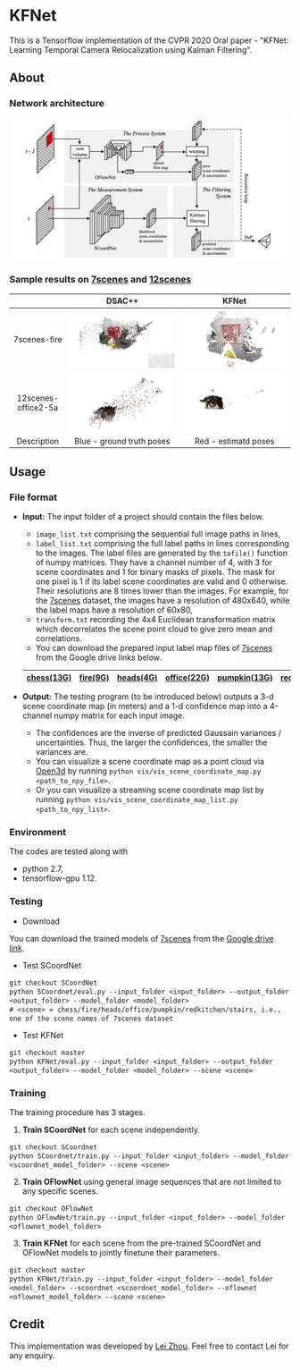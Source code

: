 # KFNet
This is a Tensorflow implementation of the CVPR 2020 Oral paper - "KFNet: Learning Temporal Camera Relocalization using Kalman Filtering".


## About

### Network architecture

<p align="center">
<img src=doc/architecture.jpg alt="drawing" width="700"/>
</p>


### Sample results on [7scenes](https://www.microsoft.com/en-us/research/project/rgb-d-dataset-7-scenes/) and [12scenes](http://graphics.stanford.edu/projects/reloc/)

|| DSAC++ | KFNet |
|:--:|:--:|:--:|
|7scenes-fire       | ![Alt Text](doc/fire_DSAC++_pip.gif)       | ![Alt Text](doc/fire_KFNet_pip.gif)      |
|12scenes-office2-5a| ![Alt Text](doc/office2_5a_DSAC++_pip.gif) | ![Alt Text](doc/office2_5a_KFNet_pip.gif)|
|Description | Blue - ground truth poses   | Red - estimatd poses |

## Usage

### File format

* **Input:** The input folder of a project should contain the files below.
	* `image_list.txt` comprising the sequential full image paths in lines, 
	* `label_list.txt` comprising the full label paths in lines corresponding to the images. The label files are generated by the `tofile()` function of numpy matrices. They have a channel number of 4, with 3 for scene coordinates and 1 for binary masks of pixels. The mask for one pixel is 1 if its label scene coordinates are valid and 0 otherwise. Their resolutions are 8 times lower than the images. For example, for the [7scenes](https://www.microsoft.com/en-us/research/project/rgb-d-dataset-7-scenes/) dataset, the images have a resolution of 480x640, while the label maps have a resolution of 60x80,
	* `transform.txt` recording the 4x4 Euclidean transformation matrix which decorrelates the scene point cloud to give zero mean and correlations.
	* You can download the prepared input label map files of [7scenes](https://www.microsoft.com/en-us/research/project/rgb-d-dataset-7-scenes/) from the Google drive links below.
	
	|[chess(13G)](https://drive.google.com/open?id=15LCNv8cZkg1tINggssB--MWDGxE3LoYq) |[fire(9G)](https://drive.google.com/open?id=1EaVPg_-6gp_7PWvsiHk05QHU425t5dql) |[heads(4G)](https://drive.google.com/open?id=1aYJPdekYuofNcqdsLNdphzCVVX93zT1w) |[office(22G)](https://drive.google.com/open?id=16hMHwI8dnWEmt0HoevfQxNsnyO7ND6Nb) |[pumpkin(13G)](https://drive.google.com/open?id=1elobB_maZ5tW1v_K3Anl9BGGlnkCKI8e) |[redkitchen(27G)](https://drive.google.com/open?id=1j5UG23me1Z8Sz9PBCeTNeZsw3mSeUTtS) |[stairs(7G)](https://drive.google.com/open?id=1Hv9bOsf68xNyaOJqpnOKHKcv9YYXroLj) |
	|:-:|:-:|:-:|:-:|:-:|:-:|:-:|

* **Output:** The testing program (to be introduced below) outputs a 3-d scene coordinate map (in meters) and a 1-d confidence map into a 4-channel numpy matrix for each input image. 
	* The confidences are the inverse of predicted Gaussain variances / uncertainties. Thus, the larger the confidences, the smaller the variances are. 
	* You can visualize a scene coordinate map as a point cloud via [Open3d](http://www.open3d.org/docs/release/getting_started.html) by running ```python vis/vis_scene_coordinate_map.py <path_to_npy_file>```.
	* Or you can visualize a streaming scene coordinate map list by running ```python vis/vis_scene_coordinate_map_list.py <path_to_npy_list>```.


### Environment

The codes are tested along with 
* python 2.7,
* tensorflow-gpu 1.12.

### Testing

* Download

You can download the trained models of [7scenes](https://www.microsoft.com/en-us/research/project/rgb-d-dataset-7-scenes/) from the [Google drive link](https://drive.google.com/open?id=13KZGz_akJw8iTQW90pgbuw2JAQzV7cG8).

* Test SCoordNet
```
git checkout SCoordNet
python SCoordnet/eval.py --input_folder <input_folder> --output_folder <output_folder> --model_folder <model_folder>
# <scene> = chess/fire/heads/office/pumpkin/redkitchen/stairs, i.e., one of the scene names of 7scenes dataset
```

* Test KFNet
```
git checkout master
python KFNet/eval.py --input_folder <input_folder> --output_folder <output_folder> --model_folder <model_folder> --scene <scene>
```

### Training

The training procedure has 3 stages. 

1. **Train SCoordNet** for each scene independently.
```
git checkout SCoordnet
python SCoordnet/train.py --input_folder <input_folder> --model_folder <scoordnet_model_folder> --scene <scene>
```

2. **Train OFlowNet** using general image sequences that are not limited to any specific scenes.
```
git checkout OFlowNet
python OFlowNet/train.py --input_folder <input_folder> --model_folder <oflownet_model_folder>
```

3. **Train KFNet** for each scene from the pre-trained SCoordNet and OFlowNet models to jointly finetune their parameters.
```
git checkout master
python KFNet/train.py --input_folder <input_folder> --model_folder <model_folder> --scoordnet <scoordnet_model_folder> --oflownet <oflownet_model_folder> --scene <scene>
```



## Credit

This implementation was developed by [Lei Zhou](https://zlthinker.github.io/). Feel free to contact Lei for any enquiry.
